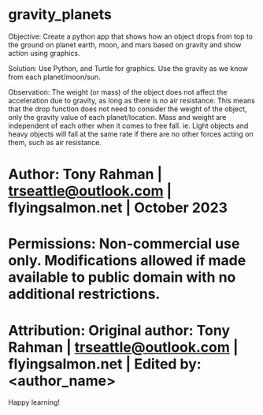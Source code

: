 # gravity_planets
Objective:
 Create a python app that shows how an object drops from top to the ground on planet earth, moon, and mars based on gravity and show action using graphics.

Solution:
 Use Python, and Turtle for graphics. Use the gravity as we know from each planet/moon/sun.

Observation:
The weight (or mass) of the object does not affect the acceleration due to gravity, as long as there is no air resistance.
This means that the drop function does not need to consider the weight of the object, only the gravity value of each planet/location.
Mass and weight are independent of each other when it comes to free fall. ie. Light objects and heavy objects will fall at the same rate if there are no other forces acting on them, such as air resistance.

# Author: Tony Rahman | trseattle@outlook.com | flyingsalmon.net | October 2023
# Permissions: Non-commercial use only. Modifications allowed if made available to public domain with no additional restrictions.
# Attribution: Original author: Tony Rahman | trseattle@outlook.com | flyingsalmon.net | Edited by: <author_name><date>

Happy learning!
